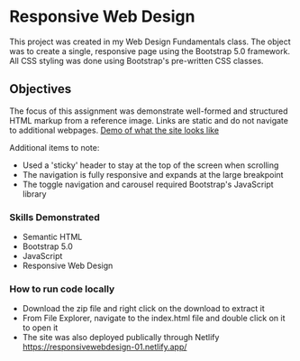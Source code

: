 # Responsive Web Design
This project was created in my Web Design Fundamentals class. The object was to create a single, responsive page using the Bootstrap 5.0 framework. All CSS styling was done using Bootstrap's pre-written CSS classes.

## Objectives
The focus of this assignment was demonstrate well-formed and structured HTML markup from a reference image. Links are static and do not navigate to additional webpages.
[Demo of what the site looks like](https://user-images.githubusercontent.com/46451872/174500902-751fdad1-586c-430d-a8a9-89ed8c9464e4.JPG)

Additional items to note:
- Used a 'sticky' header to stay at the top of the screen when scrolling
- The navigation is fully responsive and expands at the large breakpoint
- The toggle navigation and carousel required Bootstrap's JavaScript library

### Skills Demonstrated

- Semantic HTML
- Bootstrap 5.0 
- JavaScript
- Responsive Web Design

### How to run code locally
- Download the zip file and right click on the download to extract it
- From File Explorer, navigate to the index.html file and double click on it to open it
- The site was also deployed publically through Netlify https://responsivewebdesign-01.netlify.app/


